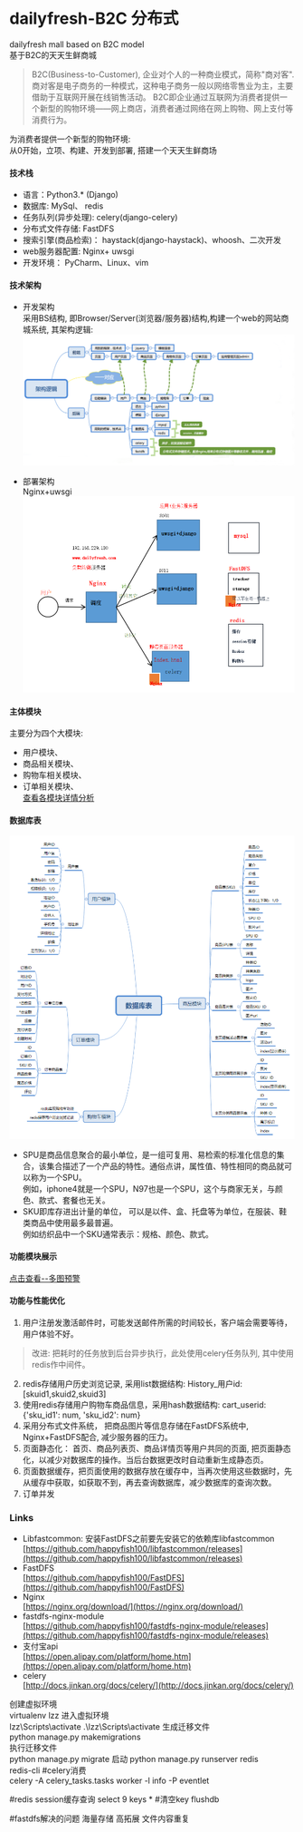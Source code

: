 # dailyfresh-B2C   分布式   
dailyfresh mall based on B2C model     
基于B2C的天天生鲜商城  
> B2C(Business-to-Customer), 企业对个人的一种商业模式，简称"商对客". 商对客是电子商务的一种模式，这种电子商务一般以网络零售业为主，主要借助于互联网开展在线销售活动。 B2C即企业通过互联网为消费者提供一个新型的购物环境——网上商店，消费者通过网络在网上购物、网上支付等消费行为。

为消费者提供一个新型的购物环境:   
从0开始，立项、构建、开发到部署, 搭建一个天天生鲜商场

#### 技术栈
- 语言：Python3.* (Django)   
- 数据库: MySql、 redis  
- 任务队列(异步处理): celery(django-celery)     
- 分布式文件存储: FastDFS   
- 搜索引擎(商品检索)：  haystack(django-haystack)、whoosh、二次开发    
- web服务器配置: Nginx+ uwsgi    
- 开发环境： PyCharm、Linux、vim   


#### 技术架构
* 开发架构    
采用BS结构, 即Browser/Server(浏览器/服务器)结构,构建一个web的网站商城系统, 其架构逻辑:   
![frame](Readme/framework.png)

* 部署架构     
Nginx+uwsgi     
![deploy](Readme/deploy.PNG)


####  主体模块  
主要分为四个大模块:    
* 用户模块、    
* 商品相关模块、    
* 购物车相关模块、   
* 订单相关模块、    
[查看各模块详情分析](Readme/Analysis.md)


####  数据库表
![DB](Readme/DBtables.png)
* SPU是商品信息聚合的最小单位，是一组可复用、易检索的标准化信息的集合，该集合描述了一个产品的特性。通俗点讲，属性值、特性相同的商品就可以称为一个SPU。     
例如，iphone4就是一个SPU，N97也是一个SPU，这个与商家无关，与颜色、款式、套餐也无关。
* SKU即库存进出计量的单位， 可以是以件、盒、托盘等为单位，在服装、鞋类商品中使用最多最普遍。   
例如纺织品中一个SKU通常表示：规格、颜色、款式。        
    
    
#### 功能模块展示      
[点击查看--多图预警](Readme/show.md)
    
   
#### 功能与性能优化
1. 用户注册发激活邮件时，可能发送邮件所需的时间较长，客户端会需要等待，用户体验不好。     
 >  改进: 把耗时的任务放到后台异步执行，此处使用celery任务队列, 其中使用redis作中间件。  
2. redis存储用户历史浏览记录, 采用list数据结构: History_用户id: [skuid1,skuid2,skuid3]
3. 使用redis存储用户购物车商品信息，采用hash数据结构: cart_userid: {'sku_id1': num, 'sku_id2': num}    
4. 采用分布式文件系统， 把商品图片等信息存储在FastDFS系统中, Nginx+FastDFS配合, 减少服务器的压力。         
5. 页面静态化： 首页、商品列表页、商品详情页等用户共同的页面, 把页面静态化，以减少对数据库的操作。当后台数据更改时自动重新生成静态页。  
6. 页面数据缓存，把页面使用的数据存放在缓存中，当再次使用这些数据时，先从缓存中获取，如获取不到，再去查询数据库，减少数据库的查询次数。  
7. 订单并发


### Links      
* Libfastcommon: 安装FastDFS之前要先安装它的依赖库libfastcommon    
[https://github.com/happyfish100/libfastcommon/releases](https://github.com/happyfish100/libfastcommon/releases)   
* FastDFS   
[https://github.com/happyfish100/FastDFS](https://github.com/happyfish100/FastDFS)
* Nginx    
[https://nginx.org/download/](https://nginx.org/download/)    
* fastdfs-nginx-module   
[https://github.com/happyfish100/fastdfs-nginx-module/releases](https://github.com/happyfish100/fastdfs-nginx-module/releases)   
* 支付宝api    
[https://open.alipay.com/platform/home.htm](https://open.alipay.com/platform/home.htm)    
* celery   
[http://docs.jinkan.org/docs/celery/](http://docs.jinkan.org/docs/celery/)   

创建虚拟环境  
virtualenv lzz 
进入虚拟环境  
lzz\Scripts\activate
.\lzz\Scripts\activate
生成迁移文件  
python manage.py makemigrations  
执行迁移文件  
python manage.py migrate 
启动
python manage.py runserver
redis  
redis-cli
#celery消费  
celery -A celery_tasks.tasks worker -l info -P eventlet

#redis session缓存查询
select 9 
keys *
#清空key
flushdb

#fastdfs解决的问题
海量存储 高拓展 文件内容重复